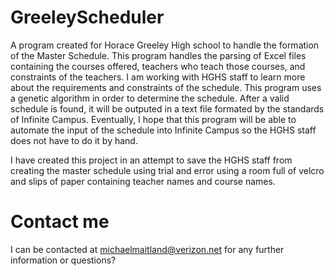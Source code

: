 # GreeleyScheduler
A program created for Horace Greeley High school to handle the formation
of the Master Schedule. This program handles the parsing of Excel files
containing the courses offered, teachers who teach those courses, and 
constraints of the teachers. I am working with HGHS staff to learn more
about the requirements and constraints of the schedule. This program 
uses a genetic algorithm in order to determine the schedule. After a
valid schedule is found, it will be outputed in a text file formated
by the standards of Infinite Campus. Eventually, I hope that this program 
will be able to automate the input of the schedule into Infinite Campus
so the HGHS staff does not have to do it by hand.

I have created this project in an attempt to save the HGHS staff from creating
the master schedule using trial and error using a room full of velcro and 
slips of paper containing teacher names and course names.

# Contact me
I can be contacted at michaelmaitland@verizon.net for any further information
or questions?
